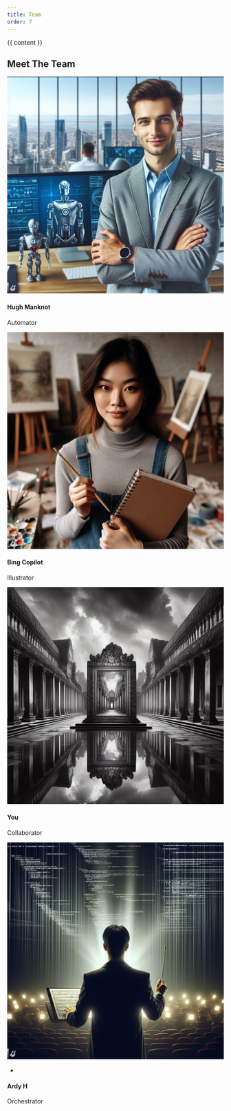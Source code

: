 ```yaml
---
title: Team
order: 7
---
```


{{ content }}

<!-- Start team Area -->
<div id="team" class="our-team-area area-padding">
  <div class="container">
    <div class="row">
      <div class="col-md-12 col-sm-12 col-xs-12">
        <div class="section-headline text-center">
          <h2>Meet The Team</h2>
        </div>
      </div>
    </div>
    <div class="row">
      <div class="team-top">
        <div class="col-md-3 col-sm-3 col-xs-12">
          <div class="single-team-member">
            <div class="team-img">
              <a href="#">
                  <img src="img/team/1.jpg" alt="">
                </a>
<!--
              <div class="team-social-icon text-center">
                <ul>
                  <li>
                    <a href="#">
                        <i class="fa fa-facebook"></i>
                      </a>
                  </li>
                  <li>
                    <a href="#">
                        <i class="fa fa-twitter"></i>
                      </a>
                  </li>
                  <li>
                    <a href="#">
                        <i class="fa fa-instagram"></i>
                      </a>
                  </li>
                </ul>
              </div>
            -->
            </div>
            <div class="team-content text-center">
              <h4>Hugh Manknot</h4>
              <p>Automator</p>
            </div>
          </div>
        </div>
        <!-- End column -->
        <div class="col-md-3 col-sm-3 col-xs-12">
          <div class="single-team-member">
            <div class="team-img">
              <a href="#">
                  <img src="img/team/2.jpg" alt="">
                </a>
<!--
              <div class="team-social-icon text-center">
                <ul>
                  <li>
                    <a href="#">
                        <i class="fa fa-facebook"></i>
                      </a>
                  </li>
                  <li>
                    <a href="#">
                        <i class="fa fa-twitter"></i>
                      </a>
                  </li>
                  <li>
                    <a href="#">
                        <i class="fa fa-instagram"></i>
                      </a>
                  </li>
                </ul>
              </div>
            -->
            </div>
            <div class="team-content text-center">
              <h4>Bing Copilot</h4>
              <p>Illustrator</p>
            </div>
          </div>
        </div>
        <!-- End column -->
        <div class="col-md-3 col-sm-3 col-xs-12">
          <div class="single-team-member">
            <div class="team-img">
              <a href="#">
                  <img src="img/team/4.jpg" alt="">
                </a>
<!--
                <div class="team-social-icon text-center">
                <ul>
                  <li>
                    <a href="#">
                        <i class="fa fa-facebook"></i>
                      </a>
                  </li>
                  <li>
                    <a href="#">
                        <i class="fa fa-twitter"></i>
                      </a>
                  </li>
                  <li>
                    <a href="#">
                        <i class="fa fa-instagram"></i>
                      </a>
                  </li>
                </ul>
              </div>
            -->
            </div>
            <div class="team-content text-center">
              <h4>You</h4>
              <p>Collaborator</p>
            </div>
          </div>
        </div>
        <!-- End column -->
        <div class="col-md-3 col-sm-3 col-xs-12">
          <div class="single-team-member">
            <div class="team-img">
              <a href="#">
                  <img src="img/team/3.jpg" alt="">
                </a>
              <div class="team-social-icon text-center">
                <ul>
                  <li>
                    <a href="https://www.linkedin.com/in/ardyhash/">
                        <i class="fa fa-linkedin"></i>
                      </a>
                  </li>
                </ul>
              </div>
            </div>
            <div class="team-content text-center">
              <h4>Ardy H</h4>
              <p>Orchestrator</p>
            </div>
          </div>
        </div>
        <!-- End column -->
      </div>
    </div>
  </div>
</div>
<!-- End Team Area -->
